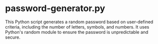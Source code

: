 # password-generator.py
This Python script generates a random password based on user-defined criteria, including the number of letters, symbols, and numbers. It uses Python's random module to ensure the password is unpredictable and secure.
